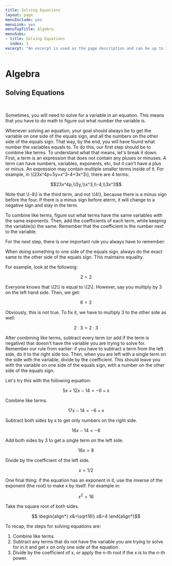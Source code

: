 ```yaml
---
title: Solving Equations
layout: page
menuInclude: yes
menuLink: yes
menuTopTitle: Algebra
menuSubs:
- title: Solving Equations
  index: 3
excerpt: "An excerpt is used as the page description and can be up to 160 characters long..."
---
```



<h1>Algebra</h1>

<h2>Solving Equations</h2><br>

Sometimes, you will need to solve for a variable in an equation. This means that you have to do math to figure out what number the variable is.

Whenever solving an equation, your goal should always be to get the variable on one side of the equals sign, and all the numbers on the other side of the equals sign. That way, by the end, you will have found what number the variables equals to. To do this, our first step should be to combine like terms. To understand what that means, let's break it down. First, a term is an expression that does not contain any pluses or minuses. A term can have numbers, variables, exponents, etc, but it can't have a plus or minus. An expression may contain multiple smaller terms inside of it. For example, in \\(23x^4p+5y+x^3-4+3x^3\\), there are 4 terms:

$$23x^4p,\\5y,\\x^3,\\-4,\\3x^3$$

Note that \\(-4\\) is the third term, and not \\(4\\), because there is a minus sign before the four. If there is a minus sign before aterm, it will change to a negative sign and stay in the term.

To combine like terms, figure out what terms have the same variables with the same exponents. Then, add the coefficients of each term, while keeping the variable(s) the same. Remember that the coefficient is the number next to the variable.

For the next step, there is one important rule you always have to remember:

When doing something to one side of the equals sign, always do the exact same to the other side of the equals sign. This maintains equality.

For example, look at the following:

$$2=2$$

Everyone knows that \\(2\\) is equal to \\(2\\). However, say you multiply by 3 on the left hand side. Then, we get:

$$6 = 2$$

Obviously, this is not true. To fix it, we have to multiply 3 to the other side as well:

$$2\cdot3 = 2\cdot3$$

After combining like terms, subtract every term (or add if the term is negative) that doesn't have the variable you are trying to solve for. Remember our rule from earlier: if you have to subtract a term from the left side, do it to the right side too. Then, when you are left with a single term on the side with the variable, divide by the coefficient. This should leave you with the variable on one side of the equals sign, with a number on the other side of the equals sign.

Let's try this with the following equation:

$$5x+12x-14=-6+x$$

Combine like terms.

$$17x-14=-6+x$$

Subtract both sides by x to get only numbers on the right side.

$$16x-14=-6$$

Add both sides by 3 to get a single term on the left side.

$$16x=8$$


Divide by the coefficient of the left side.

$$x=1/2$$

One final thing: if the equation has an exponent in it, use the inverse of the exponent (the root) to make x by itself. For example in:

$$x^2=16$$

Take the square root of both sides.

$$
\begin{align*}
x&=\sqrt16\\
x&=4
\end{align*}$$

To recap, the steps for solving equations are:
1. Combine like terms.
2. Subtract any terms that do not have the variable you are trying to solve for in it and get x on only one side of the equation.
3. Divide by the coefficient of x, or apply the n-th root if the x is to the n-th power.
